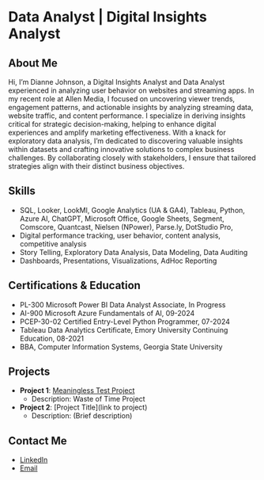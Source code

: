 # Data Analyst | Digital Insights Analyst

## About Me
Hi, I’m Dianne Johnson, a Digital Insights Analyst and Data Analyst experienced in analyzing user behavior on websites and streaming apps. In my recent role at Allen Media, I focused on uncovering viewer trends, engagement patterns, and actionable insights by analyzing streaming data, website traffic, and content performance. I specialize in deriving insights critical for strategic decision-making, helping to enhance digital experiences and amplify marketing effectiveness. With a knack for exploratory data analysis, I’m dedicated to discovering valuable insights within datasets and crafting innovative solutions to complex business challenges. By collaborating closely with stakeholders, I ensure that tailored strategies align with their distinct business objectives.

## Skills
- SQL, Looker, LookMl, Google Analytics (UA & GA4), Tableau, Python, Azure AI, ChatGPT, Microsoft Office, Google Sheets, Segment, Comscore, Quantcast, Nielsen (NPower), Parse.ly, DotStudio Pro, 
- Digital performance tracking, user behavior, content analysis, competitive analysis
- Story Telling, Exploratory Data Analysis, Data Modeling, Data Auditing
- Dashboards, Presentations, Visualizations, AdHoc Reporting
 
## Certifications & Education
- PL-300 Microsoft Power BI Data Analyst Associate,  In Progress
- AI-900 Microsoft Azure Fundamentals of AI, 09-2024
- PCEP-30-02 Certified Entry-Level Python Programmer, 07-2024
- Tableau Data Analytics Certificate, Emory University Continuing Education, 08-2021
- BBA, Computer Information Systems,  Georgia State University

## Projects
- **Project 1**: [Meaningless Test Project]("https://github.com/diannej/diannejohnson.github.io/assets/img/TEST_PROJECT.PDF")
  - Description: Waste of Time Project 
- **Project 2**: [Project Title](link to project)
  - Description: (Brief description)

## Contact Me
- [LinkedIn](https://www.linkedin.com/in/diannejohnsondataanalyst/)
- [Email](mailto:diannejohnson.dataanalyst@gmail.com)

